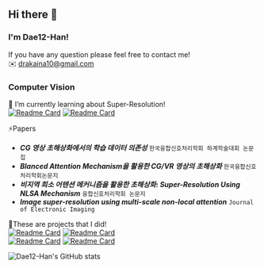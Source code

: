 ## Hi there 👋
### I'm Dae12-Han!

If you have any question please feel free to contact me!   
✉️ drakaina10@gmail.com   

### Computer Vision   
📝 I’m currently learning about Super-Resolution!   
[![Readme Card](https://github-readme-stats.vercel.app/api/pin/?username=Dae12-Han&repo=MSNLN)](https://github.com/Dae12-Han/MSNLN)
[![Readme Card](https://github-readme-stats.vercel.app/api/pin/?username=Dae12-Han&repo=MSNLN_demo)](https://github.com/Dae12-Han/MSNLN_demo)   

⚡Papers
+ **_CG 영상 초해상화에서의 학습 데이터 의존성_** ```한국융합신호처리학회 하계학술대회 논문집```
+ **_Blanced Attention Mechanism을 활용한 CG/VR 영상의 초해상화_** ```한국융합신호처리학회논문지```
+ **_비지역 희소 어텐션 메커니즘을 활용한 초해상화: Super-Resolution Using NLSA Mechanism_** ```융합신호처리학회 논문지```
+ **_Image super-resolution using multi-scale non-local attention_** ```Journal of Electronic Imaging```


🌱These are projects that I did!  
[![Readme Card](https://github-readme-stats.vercel.app/api/pin/?username=Dae12-Han&repo=Background-Replacement)](https://github.com/Dae12-Han/Background-Replacement)
[![Readme Card](https://github-readme-stats.vercel.app/api/pin/?username=Dae12-Han&repo=Face-recognition)](https://github.com/Dae12-Han/Face-recognition)   
[![Readme Card](https://github-readme-stats.vercel.app/api/pin/?username=Dae12-Han&repo=ESPCN_pytorch)](https://github.com/Dae12-Han/ESPCN_pytorch)
[![Readme Card](https://github-readme-stats.vercel.app/api/pin/?username=Dae12-Han&repo=ESPCN_tensorflow)](https://github.com/Dae12-Han/ESPCN_tensorflow)     

![Dae12-Han's GitHub stats](https://github-readme-stats.vercel.app/api?username=Dae12-Han)      
    
<!--
**Dae12-Han/Dae12-Han** is a ✨ _special_ ✨ repository because its `README.md` (this file) appears on your GitHub profile.

Here are some ideas to get you started:

- 🔭 I’m currently working on ...
- 🌱 I’m currently learning ...
- 👯 I’m looking to collaborate on ...
- 🤔 I’m looking for help with ...
- 💬 Ask me about ...
- 📫 How to reach me: ...
- 😄 Pronouns: ...
- ⚡ Fun fact: ...
-->
